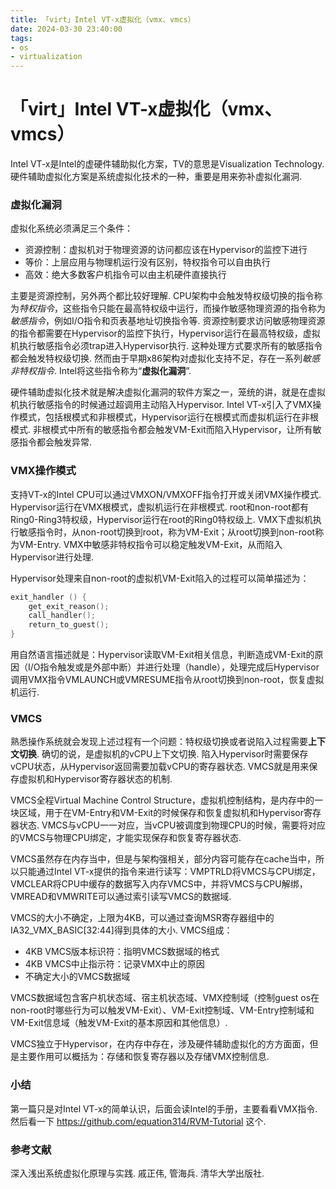 ```yaml
---
title: 「virt」Intel VT-x虚拟化（vmx、vmcs）
date: 2024-03-30 23:40:00
tags: 
- os
- virtualization
---
```

# 「virt」Intel VT-x虚拟化（vmx、vmcs）

Intel VT-x是Intel的虚硬件辅助拟化方案，TV的意思是Visualization Technology. 硬件辅助虚拟化方案是系统虚拟化技术的一种，重要是用来弥补虚拟化漏洞.

### 虚拟化漏洞
虚拟化系统必须满足三个条件：
- 资源控制：虚拟机对于物理资源的访问都应该在Hypervisor的监控下进行
- 等价：上层应用与物理机运行没有区别，特权指令可以自由执行
- 高效：绝大多数客户机指令可以由主机硬件直接执行

主要是资源控制，另外两个都比较好理解. CPU架构中会触发特权级切换的指令称为*特权指令*，这些指令只能在最高特权级中运行，而操作敏感物理资源的指令称为*敏感指令*，例如I/O指令和页表基地址切换指令等. 资源控制要求访问敏感物理资源的指令都需要在Hypervisor的监控下执行，Hypervisor运行在最高特权级，虚拟机执行敏感指令必须trap进入Hypervisor执行. 这种处理方式要求所有的敏感指令都会触发特权级切换. 然而由于早期x86架构对虚拟化支持不足，存在一系列*敏感非特权指令*. Intel将这些指令称为“**虚拟化漏洞**”.

硬件辅助虚拟化技术就是解决虚拟化漏洞的软件方案之一，笼统的讲，就是在虚拟机执行敏感指令的时候通过超调用主动陷入Hypervisor. Intel VT-x引入了VMX操作模式，包括根模式和非根模式，Hypervisor运行在根模式而虚拟机运行在非根模式. 非根模式中所有的敏感指令都会触发VM-Exit而陷入Hypervisor，让所有敏感指令都会触发异常.

### VMX操作模式
支持VT-x的Intel CPU可以通过VMXON/VMXOFF指令打开或关闭VMX操作模式. Hypervisor运行在VMX根模式，虚拟机运行在非根模式. root和non-root都有Ring0-Ring3特权级，Hypervisor运行在root的Ring0特权级上. VMX下虚拟机执行敏感指令时，从non-root切换到root，称为VM-Exit；从root切换到non-root称为VM-Entry. VMX中敏感非特权指令可以稳定触发VM-Exit，从而陷入Hypervisor进行处理.

Hypervisor处理来自non-root的虚拟机VM-Exit陷入的过程可以简单描述为：
```c
exit_handler () {
	get_exit_reason();
	call_handler();
	return_to_guest();
}
```
用自然语言描述就是：Hypervisor读取VM-Exit相关信息，判断造成VM-Exit的原因（I/O指令触发或是外部中断）并进行处理（handle），处理完成后Hypervisor调用VMX指令VMLAUNCH或VMRESUME指令从root切换到non-root，恢复虚拟机运行.

### VMCS
熟悉操作系统就会发现上述过程有一个问题：特权级切换或者说陷入过程需要**上下文切换**. 确切的说，是虚拟机的vCPU上下文切换. 陷入Hypervisor时需要保存vCPU状态，从Hypervisor返回需要加载vCPU的寄存器状态. VMCS就是用来保存虚拟机和Hypervisor寄存器状态的机制.

VMCS全程Virtual Machine Control Structure，虚拟机控制结构，是内存中的一块区域，用于在VM-Entry和VM-Exit的时候保存和恢复虚拟机和Hypervisor寄存器状态. VMCS与vCPU一一对应，当vCPU被调度到物理CPU的时候，需要将对应的VMCS与物理CPU绑定，才能实现保存和恢复寄存器状态.

VMCS虽然存在内存当中，但是与架构强相关，部分内容可能存在cache当中，所以只能通过Intel VT-x提供的指令来进行读写：VMPTRLD将VMCS与CPU绑定，VMCLEAR将CPU中缓存的数据写入内存VMCS中，并将VMCS与CPU解绑，VMREAD和VMWRITE可以通过索引读写VMCS的数据域.

VMCS的大小不确定，上限为4KB，可以通过查询MSR寄存器组中的IA32_VMX_BASIC[32:44]得到具体的大小. VMCS组成：
- 4KB VMCS版本标识符：指明VMCS数据域的格式
- 4KB VMCS中止指示符：记录VMX中止的原因
- 不确定大小的VMCS数据域

VMCS数据域包含客户机状态域、宿主机状态域、VMX控制域（控制guest os在non-root时哪些行为可以触发VM-Exit）、VM-Exit控制域、VM-Entry控制域和VM-Exit信息域（触发VM-Exit的基本原因和其他信息）.

VMCS独立于Hypervisor，在内存中存在，涉及硬件辅助虚拟化的方方面面，但是主要作用可以概括为：存储和恢复寄存器以及存储VMX控制信息.

### 小结
第一篇只是对Intel VT-x的简单认识，后面会读Intel的手册，主要看看VMX指令. 然后看一下 https://github.com/equation314/RVM-Tutorial 这个.

### 参考文献
深入浅出系统虚拟化原理与实践. 戚正伟, 管海兵. 清华大学出版社.